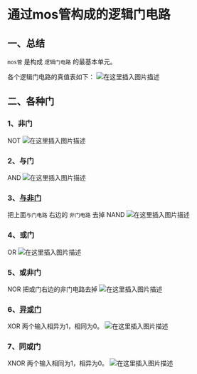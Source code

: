 # 通过mos管构成的逻辑门电路

## 一、总结

`mos管` 是构成 `逻辑门电路` 的最基本单元。

各个逻辑门电路的真值表如下：
![在这里插入图片描述](https://img-blog.csdnimg.cn/b7af1829045a47cfbe84b52fa30503f5.png?x-oss-process=image/watermark,type_ZHJvaWRzYW5zZmFsbGJhY2s,shadow_50,text_Q1NETiBA5L2g5p2_5a2Q5YaS54Of5LqG,size_16,color_FFFFFF,t_70,g_se,x_16)

## 二、各种门

### 1、非门

NOT
![在这里插入图片描述](https://img-blog.csdnimg.cn/fd5066d8e2f94c698dc41119dd810a6e.png?x-oss-process=image/watermark,type_ZHJvaWRzYW5zZmFsbGJhY2s,shadow_50,text_Q1NETiBA5L2g5p2_5a2Q5YaS54Of5LqG,size_16,color_FFFFFF,t_70,g_se,x_16)

### 2、与门

AND
![在这里插入图片描述](https://img-blog.csdnimg.cn/66a4909f773f4beda0bf69f52d2f2046.png?x-oss-process=image/watermark,type_ZHJvaWRzYW5zZmFsbGJhY2s,shadow_50,text_Q1NETiBA5L2g5p2_5a2Q5YaS54Of5LqG,size_16,color_FFFFFF,t_70,g_se,x_16)

### 3、[与非门](https://so.csdn.net/so/search?q=与非门&spm=1001.2101.3001.7020)

把上面`与门电路` 右边的 `非门电路` 去掉
NAND
![在这里插入图片描述](https://img-blog.csdnimg.cn/a99d5007214142d19393b3ac69b4990b.png?x-oss-process=image/watermark,type_ZHJvaWRzYW5zZmFsbGJhY2s,shadow_50,text_Q1NETiBA5L2g5p2_5a2Q5YaS54Of5LqG,size_16,color_FFFFFF,t_70,g_se,x_16)

### 4、或门

OR
![在这里插入图片描述](https://img-blog.csdnimg.cn/468e67a8249b480992c0a8b8bf5cc977.png?x-oss-process=image/watermark,type_ZHJvaWRzYW5zZmFsbGJhY2s,shadow_50,text_Q1NETiBA5L2g5p2_5a2Q5YaS54Of5LqG,size_16,color_FFFFFF,t_70,g_se,x_16)

### 5、或非门

NOR
把或门右边的非门电路去掉
![在这里插入图片描述](https://img-blog.csdnimg.cn/65f4773660ab4ccfbf15c25b9d8c3994.png?x-oss-process=image/watermark,type_ZHJvaWRzYW5zZmFsbGJhY2s,shadow_50,text_Q1NETiBA5L2g5p2_5a2Q5YaS54Of5LqG,size_16,color_FFFFFF,t_70,g_se,x_16)

### 6、[异或门](https://so.csdn.net/so/search?q=异或门&spm=1001.2101.3001.7020)

XOR
两个输入相异为1，相同为0。
![在这里插入图片描述](https://img-blog.csdnimg.cn/a62d72e0957645008b386f37d2f89b81.png?x-oss-process=image/watermark,type_ZHJvaWRzYW5zZmFsbGJhY2s,shadow_50,text_Q1NETiBA5L2g5p2_5a2Q5YaS54Of5LqG,size_16,color_FFFFFF,t_70,g_se,x_16)

### 7、同或门

XNOR
两个输入相同为1，相异为0。
![在这里插入图片描述](https://img-blog.csdnimg.cn/341ca1eb9b14411f82e3d8749b9b1a93.png?x-oss-process=image/watermark,type_ZHJvaWRzYW5zZmFsbGJhY2s,shadow_50,text_Q1NETiBA5L2g5p2_5a2Q5YaS54Of5LqG,size_16,color_FFFFFF,t_70,g_se,x_16)